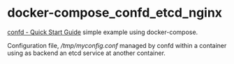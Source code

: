 # docker-compose_confd_etcd_nginx

[confd - Quick Start Guide](https://github.com/kelseyhightower/confd/blob/master/docs/quick-start-guide.md#quick-start-guide) simple example using docker-compose.

Configuration file, _/tmp/myconfig.conf_ managed by confd within a container using as backend an etcd service at another container.

